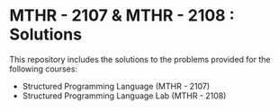 # MTHR - 2107 & MTHR - 2108 : Solutions

This repository includes the solutions to the problems provided for the following courses:

- Structured Programming Language (MTHR - 2107)
- Structured Programming Language Lab (MTHR - 2108)
